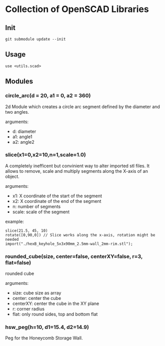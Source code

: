 # Collection of OpenSCAD Libraries

## Init

    git submodule update --init

## Usage

    use <utils.scad>

## Modules

###  circle_arc(d = 20, a1 = 0, a2 = 360)

2d Module which creates a circle arc segment defined by the diameter and two angles.

arguments:
  - d: diameter
  - a1: angle1
  - a2: angle2

### slice(x1=0,x2=10,n=1,scale=1.0)

A completely inefficent but convinient way to alter imported stl files. It allows to remove, scale
and multiply segments along the X-axis of an object.

arguments: 
  - x1: X coordinate of the start of the segment
  - x2: X coordinate of the end of the segment
  - n: number of segments
  - scale: scale of the segment

example:

    slice(21.5, 45, 10)
    rotate([0,90,0]) // Slice works along the x-axis, rotation might be needed
    import("./hexB_keyhole_5x3x90mm_2.5mm-wall_2mm-rim.stl");

### rounded_cube(size, center=false, centerXY=false, r=3, flat=false)

rounded cube

arguments:
  - size: cube size as array
  - center: center the cube
  - centerXY: center the cube in the XY plane
  - r: corner radius
  - flat: only round sides, top and bottom flat

### hsw_peg(h=10, d1=15.4, d2=14.9)

Peg for the Honeycomb Storage Wall. 